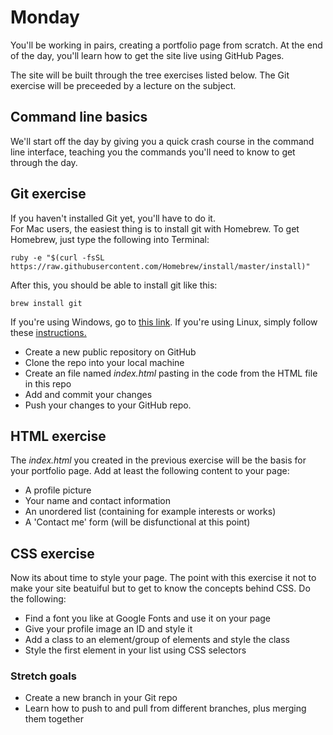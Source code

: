 # Monday  

You'll be working in pairs, creating a portfolio page from scratch. At the end of the day, you'll learn how to get the site live using GitHub Pages.

The site will be built through the tree exercises listed below. The Git exercise will be preceeded by a lecture on the subject.  

## Command line basics

We'll start off the day by giving you a quick crash course in the command line interface, teaching you the commands you'll need to know to get through the day.	

## Git exercise

If you haven't installed Git yet, you'll have to do it.  
For Mac users, the easiest thing is to install git with Homebrew. To get Homebrew, just type the following into Terminal:

	ruby -e "$(curl -fsSL https://raw.githubusercontent.com/Homebrew/install/master/install)"

After this, you should be able to install git like this:

	brew install git

If you're using Windows, go to [this link](http://git-scm.com/download/win). If you're using Linux, simply follow these [instructions.](http://git-scm.com/download/linux.)

* Create a new public repository on GitHub
* Clone the repo into your local machine
* Create an file named *index.html* pasting in the code from the HTML file in this repo
* Add and commit your changes
* Push your changes to your GitHub repo.

## HTML exercise

The *index.html* you created in the previous exercise will be the basis for your portfolio page. Add at least the following content to your page:

* A profile picture
* Your name and contact information
* An unordered list (containing for example interests or works)
* A 'Contact me' form (will be disfunctional at this point)

## CSS exercise

Now its about time to style your page. The point with this exercise it not to make your site beatuiful but to get to know the concepts behind CSS. Do the following:

* Find a font you like at Google Fonts and use it on your page
* Give your profile image an ID and style it 
* Add a class to an element/group of elements and style the class
* Style the first element in your list using CSS selectors

### Stretch goals

* Create a new branch in your Git repo
* Learn how to push to and pull from different branches, plus merging them together